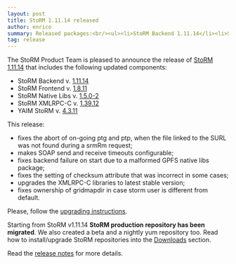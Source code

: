 ```yaml
---
layout: post
title: StoRM 1.11.14 released
author: enrico
summary: Released packages:<br/><ul><li>StoRM Backend 1.11.14</li><li>StoRM Frontend 1.8.11</li><li>StoRM GridFTP 1.2.1</li><li>StoRM Native Libs 1.5.0-2</li><li>StoRM XMLRPC-C 1.39.12</li><li>YAIM StoRM 4.3.11</li></ul>
tag: release
---
```


The StoRM Product Team is pleased to announce the release of
[StoRM 1.11.14][release-notes] that includes the following updated components:

* StoRM Backend v. [1.11.14][backend-rn]
* StoRM Frontend v. [1.8.11][frontend-rn]
* StoRM Native Libs v. [1.5.0-2][native-rn]
* StoRM XMLRPC-C v. [1.39.12][xmlrpc-rn]
* YAIM StoRM v. [4.3.11][yaimstorm-rn]

This release:

* fixes the abort of on-going ptg and ptp, when the file linked to the SURL was not found during a srmRm request;
* makes SOAP send and receive timeouts configurable;
* fixes backend failure on start due to a malformed GPFS native libs package;
* fixes the setting of checksum attribute that was incorrect in some cases;
* upgrades the XMLRPC-C libraries to latest stable version;
* fixes ownership of gridmapdir in case storm user is different from default.

Please, follow the [upgrading instructions][upgrading-instructions].

Starting from StoRM v1.11.14 **StoRM production repository has been migrated**. We also created a beta and a nightly yum repository too.
Read how to install/upgrade StoRM repositories into the [Downloads][downloads-page] section.

Read the [release notes][release-notes] for more details.

[backend-rn]: {{site.baseurl}}/release-notes/storm-backend-server/1.11.14/
[frontend-rn]: {{site.baseurl}}/release-notes/storm-frontend-server/1.8.11/
[native-rn]: {{site.baseurl}}/release-notes/storm-native-libs/1.0.5-2/
[xmlrpc-rn]: {{site.baseurl}}/release-notes/storm-xmlrpc-c/1.39.12/
[yaimstorm-rn]: {{site.baseurl}}/release-notes/yaim-storm/4.3.11/

[release-notes]: {{site.baseurl}}/release-notes/StoRM-v1.11.14.html
[download-page]: {{site.baseurl}}/download.html
[storm-sysadmin-guide]: {{site.baseurl}}/documentation/sysadmin-guide/1.11.14

[upgrading-instructions]: {{site.baseurl}}/documentation/sysadmin-guide/1.11.14/#upgrading
[umd-repos]: {{site.baseurl}}/documentation/sysadmin-guide/1.11.14/#umdrepos
[downloads-page]: {{site.baseurl}}/download.html#stable-releases
